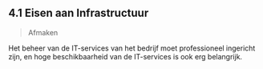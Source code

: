 ## 4.1 Eisen aan Infrastructuur

> Afmaken

Het beheer van de IT-services van het bedrijf moet professioneel ingericht zijn, en hoge beschikbaarheid van de IT-services is ook erg belangrijk.
